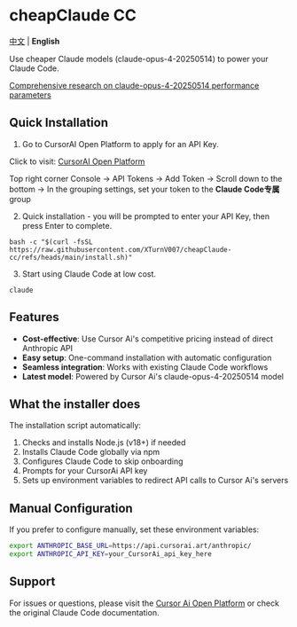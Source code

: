 # cheapClaude CC

[中文](README.md) | **English**

Use cheaper Claude models (claude-opus-4-20250514) to power your Claude Code.

[Comprehensive research on claude-opus-4-20250514 performance parameters](https://www.anthropic.com/claude/opus)

## Quick Installation

1. Go to CursorAI Open Platform to apply for an API Key.

Click to visit: [CursorAI Open Platform](https://api.cursorai.art/register?aff=xoXg/)

Top right corner Console -> API Tokens -> Add Token -> Scroll down to the bottom -> In the grouping settings, set your token to the **Claude Code专属** group

2. Quick installation - you will be prompted to enter your API Key, then press Enter to complete.

```shell
bash -c "$(curl -fsSL https://raw.githubusercontent.com/XTurnV007/cheapClaude-cc/refs/heads/main/install.sh)"
```

3. Start using Claude Code at low cost.

```shell
claude
```

## Features

- **Cost-effective**: Use Cursor Ai's competitive pricing instead of direct Anthropic API
- **Easy setup**: One-command installation with automatic configuration
- **Seamless integration**: Works with existing Claude Code workflows
- **Latest model**: Powered by Cursor Ai's claude-opus-4-20250514 model

## What the installer does

The installation script automatically:
1. Checks and installs Node.js (v18+) if needed
2. Installs Claude Code globally via npm
3. Configures Claude Code to skip onboarding
4. Prompts for your CursorAi API key
5. Sets up environment variables to redirect API calls to Cursor Ai's servers

## Manual Configuration

If you prefer to configure manually, set these environment variables:

```bash
export ANTHROPIC_BASE_URL=https://api.cursorai.art/anthropic/
export ANTHROPIC_API_KEY=your_CursorAi_api_key_here
```

## Support

For issues or questions, please visit the [Cursor Ai Open Platform](https://api.cursorai.art/register?aff=xoXg) or check the original Claude Code documentation. 